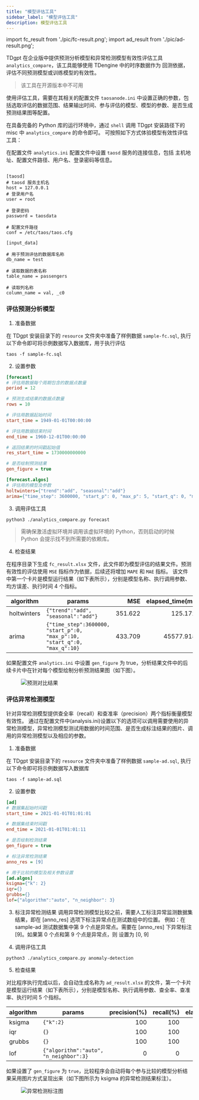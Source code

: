 ```yaml
---
title: "模型评估工具"
sidebar_label: "模型评估工具"
description: 模型评估工具
---
```


import fc_result from './pic/fc-result.png';
import ad_result from './pic/ad-result.png';

TDgpt 在企业版中提供预测分析模型和异常检测模型有效性评估工具 `analytics_compare`，该工具能够使用 TDengine 中的时序数据作为
回测依据，评估不同预测模型或训练模型的有效性。

> 该工具在开源版本中不可用

使用评估工具，需要在其相关的配置文件 `taosanode.ini` 中设置正确的参数，包括选取评估的数据范围、结果输出时间、参与评估的模型、模型的参数、是否生成预测结果图等配置。

在具备完备的 Python 库的运行环境中，通过 `shell` 调用 TDgpt 安装路径下的 misc 中 `analytics_compare` 的命令即可。
可按照如下方式体验模型有效性评估工具：

在配置文件 `analytics.ini` 配置文件中设置 `taosd` 服务的连接信息，包括 主机地址、配置文件路径、用户名、登录密码等信息。

   ```textmate

   [taosd]
   # taosd 服务主机名
   host = 127.0.0.1
   # 登录用户名
   user = root

   # 登录密码
   password = taosdata

   # 配置文件路径
   conf = /etc/taos/taos.cfg

   [input_data]

   # 用于预测评估的数据库名称
   db_name = test

   # 读取数据的表名称
   table_name = passengers

   # 读取列名称
   column_name = val, _c0
   ```

### 评估预测分析模型


1. 准备数据

在 TDgpt 安装目录下的 `resource` 文件夹中准备了样例数据 `sample-fc.sql`, 执行以下命令即可将示例数据写入数据库，用于执行评估
```shell
taos -f sample-fc.sql
```

2. 设置参数
```ini
[forecast]
# 评估用数据每个周期包含的数据点数量
period = 12

# 预测生成结果的数据点数量
rows = 10

# 评估用数据起始时间
start_time = 1949-01-01T00:00:00

# 评估用数据结束时间
end_time = 1960-12-01T00:00:00

# 返回结果的时间戳起始值
res_start_time = 1730000000000

# 是否绘制预测结果
gen_figure = true

[forecast.algos]
# 评估用的模型及参数
holtwinters={"trend":"add", "seasonal":"add"}
arima={"time_step": 3600000, "start_p": 0, "max_p": 5, "start_q": 0, "max_q": 5}
```

3. 调用评估工具
```shell
python3 ./analytics_compare.py forecast
```

> 需确保激活虚拟环境并调用该虚拟环境的 Python，否则启动的时候 Python 会提示找不到所需要的依赖库。


4. 检查结果

在程序目录下生成 `fc_result.xlsx` 文件，此文件即为模型评估的结果文件。预测有效性的评估使用 `MSE` 指标作为依据，后续还将增加 `MAPE` 和 `MAE` 指标。
该文件中第一个卡片是模型运行结果（如下表所示），分别是模型名称、执行调用参数、均方误差、执行时间 4 个指标。

| algorithm   | params                                                                    |     MSE | elapsed_time(ms.) |
| ----------- | ------------------------------------------------------------------------- |--------:|------------------:|
| holtwinters | `{"trend":"add", "seasonal":"add"}`                                       | 351.622 |          125.1721 |
| arima       | `{"time_step":3600000, "start_p":0, "max_p":10, "start_q":0, "max_q":10}` | 433.709 |        45577.9187 |

如果配置文件 `analytics.ini` 中设置 `gen_figure` 为 true，分析结果文件中的后续卡片中在针对每个模型绘制分析预测结果图（如下图）。

<figure style={{textAlign:"center"}}>
<img src={fc_result} alt="预测对比结果"/>
</figure>


### 评估异常检测模型

针对异常检测模型提供查全率（recall）和查准率（precision）两个指标衡量模型有效性。
通过在配置文件中(analysis.ini)设置以下的选项可以调用需要使用的异常检测模型，异常检测模型测试用数据的时间范围、是否生成标注结果的图片、调用的异常检测模型以及相应的参数。


1. 准备数据

在 TDgpt 安装目录下的 `resource` 文件夹中准备了样例数据 `sample-ad.sql`, 执行以下命令即可将示例数据写入数据库
```shell
taos -f sample-ad.sql
```

2. 设置参数

```ini
[ad]
# 数据集起始时间戳
start_time = 2021-01-01T01:01:01

# 数据集结束时间戳
end_time = 2021-01-01T01:01:11

# 是否绘制检测结果
gen_figure = true

# 标注异常检测结果
anno_res = [9]

# 用于比较的模型及相关参数设置
[ad.algos]
ksigma={"k": 2}
iqr={}
grubbs={}
lof={"algorithm":"auto", "n_neighbor": 3}
```

3. 标注异常检测结果
   调用异常检测模型比较之前，需要人工标注异常监测数据集结果，即在 [anno_res] 选项下标注异常点在测试数组中的位置。
   例如：在 sample-ad 测试数据集中第 9 个点是异常点。需要在 [anno_res] 下异常标注 [9]。如果第 0 个点和第 9 个点是异常点，则
   设置为 [0, 9]


4. 调用评估工具
```shell
python3 ./analytics_compare.py anomaly-detection
```
5. 检查结果

对比程序执行完成以后，会自动生成名称为 `ad_result.xlsx` 的文件，第一个卡片是模型运行结果（如下表所示），分别是模型名称、执行调用参数、查全率、查准率、执行时间 5 个指标。

| algorithm | params                                 | precision(%) | recall(%) | elapsed_time(ms.) |
| --------- | -------------------------------------- |-------------:|----------:|------------------:|
| ksigma    | `{"k":2}`                              |          100 |       100 |             0.453 |
| iqr       | `{}`                                   |          100 |       100 |             2.727 |
| grubbs    | `{}`                                   |          100 |       100 |             2.811 |
| lof       | `{"algorithm":"auto", "n_neighbor":3}` |            0 |         0 |             4.660 |

如果设置了 `gen_figure` 为 `true`，比较程序会自动将每个参与比较的模型分析结果采用图片方式呈现出来（如下图所示为 ksigma 的异常检测结果标注）。

<figure style={{textAlign:"center"}}>
<img src={ad_result} alt="异常检测标注图"/>
</figure>
